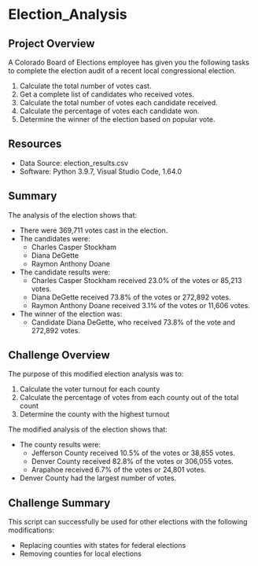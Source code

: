 # Election_Analysis

## Project Overview
A Colorado Board of Elections employee has given you the following tasks to complete the election audit of a recent local congressional election.

1. Calculate the total number of votes cast.
2. Get a complete list of candidates who received votes.
3. Calculate the total number of votes each candidate received.
4. Calculate the percentage of votes each candidate won.
5. Determine the winner of the election based on popular vote.

## Resources
- Data Source: election_results.csv
- Software: Python 3.9.7, Visual Studio Code, 1.64.0

## Summary
The analysis of the election shows that: 
- There were 369,711 votes cast in the election. 
- The candidates were:
  - Charles Casper Stockham
  - Diana DeGette
  - Raymon Anthony Doane
- The candidate results were:
  - Charles Casper Stockham received 23.0% of the votes or 85,213 votes.
  - Diana DeGette received 73.8% of the votes or 272,892 votes.
  - Raymon Anthony Doane received 3.1% of the votes or 11,606 votes.
- The winner of the election was:
  - Candidate Diana DeGette, who received 73.8% of the vote and 272,892 votes.

## Challenge Overview

The purpose of this modified election analysis was to:
1. Calculate the voter turnout for each county
2. Calculate the percentage of votes from each county out of the total count
3. Determine the county with the highest turnout

The modified analysis of the election shows that: 
- The county results were:
  - Jefferson County received 10.5% of the votes or 38,855 votes.
  - Denver County received 82.8% of the votes or 306,055 votes.
  - Arapahoe received 6.7% of the votes or 24,801 votes.
- Denver County had the largest number of votes.


## Challenge Summary

This script can successfully be used for other elections with the following modifications:
- Replacing counties with states for federal elections
- Removing counties for local elections
